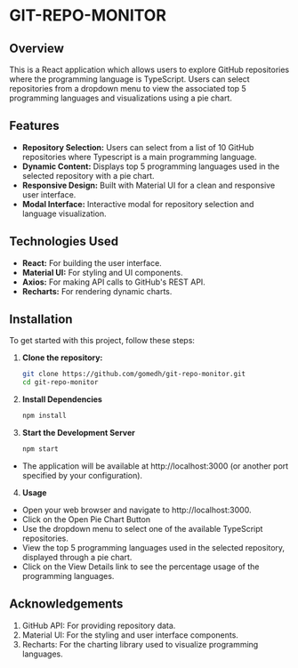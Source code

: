 # GIT-REPO-MONITOR

## Overview

This is a React application which allows users to explore GitHub repositories where the programming language is TypeScript. Users can select repositories from a dropdown menu to view the associated top 5 programming languages and visualizations using a pie chart.

## Features

- **Repository Selection:** Users can select from a list of 10 GitHub repositories where Typescript is a main programming language.
- **Dynamic Content:** Displays top 5 programming languages used in the selected repository with a pie chart.
- **Responsive Design:** Built with Material UI for a clean and responsive user interface.
- **Modal Interface:** Interactive modal for repository selection and language visualization.

## Technologies Used

- **React:** For building the user interface.
- **Material UI:** For styling and UI components.
- **Axios:** For making API calls to GitHub's REST API.
- **Recharts:** For rendering dynamic charts.

## Installation

To get started with this project, follow these steps:

1. **Clone the repository:**
   ```bash
   git clone https://github.com/gomedh/git-repo-monitor.git
   cd git-repo-monitor

2. **Install Dependencies**
   ```bash
   npm install

3. **Start the Development Server**
   ```bash
   npm start

- The application will be available at http://localhost:3000 (or another port specified by your configuration).

4. **Usage**
- Open your web browser and navigate to http://localhost:3000.
- Click on the Open Pie Chart Button
- Use the dropdown menu to select one of the available TypeScript repositories.
- View the top 5 programming languages used in the selected repository, displayed through a pie chart.
- Click on the View Details link to see the percentage usage of the programming languages.

## Acknowledgements

1. GitHub API: For providing repository data.
2. Material UI: For the styling and user interface components.
3. Recharts: For the charting library used to visualize programming languages.



